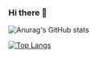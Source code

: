 ### Hi there 👋
![Anurag's GitHub stats](https://github-readme-stats.vercel.app/api?username=AmandaOliveira0212&theme=radical&show_icons=true)

[![Top Langs](https://github-readme-stats.vercel.app/api/top-langs/?username=anuraghazra)](https://github.com/AmandaOliveira0212/github-readme-stats)
<!--
**AmandaOliveira0212/AmandaOliveira0212** is a ✨ _special_ ✨ repository because its `README.md` (this file) appears on your GitHub profile.

Here are some ideas to get you started:

- 🔭 I’m currently working on ...
- 🌱 I’m currently learning ...
- 👯 I’m looking to collaborate on ...
- 🤔 I’m looking for help with ...
- 💬 Ask me about ...
- 📫 How to reach me: ...
- 😄 Pronouns: ...
- ⚡ Fun fact: ...
-->
